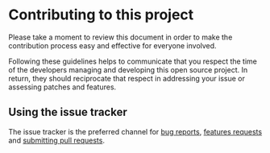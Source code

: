 # Contributing to this project

Please take a moment to review this document in order to make the contribution
process easy and effective for everyone involved.

Following these guidelines helps to communicate that you respect the time of
the developers managing and developing this open source project. In return,
they should reciprocate that respect in addressing your issue or assessing
patches and features.


## Using the issue tracker

The issue tracker is the preferred channel for [bug reports](https://github.com/santoshshinde2012/node-boilerplate/issues),
[features requests](https://github.com/santoshshinde2012/node-boilerplate/discussions) and [submitting pull
requests](https://github.com/santoshshinde2012/node-boilerplate/pulls).

